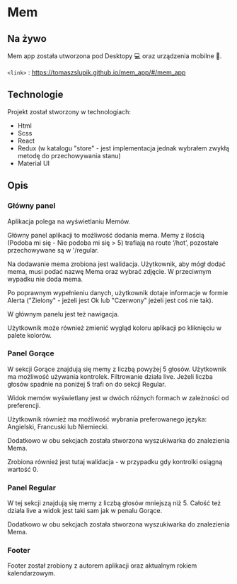 # Mem


## Na żywo

Mem app została utworzona pod Desktopy 💻
oraz urządzenia mobilne 📱. 

`<link>` : <https://tomaszslupik.github.io/mem_app/#/mem_app>

## Technologie

Projekt został stworzony w technologiach:

- Html
- Scss
- React
- Redux (w katalogu "store" - jest implementacja jednak wybrałem zwykłą metodę do przechowywania stanu)
- Material UI

## Opis
### Główny panel

Aplikacja polega na wyświetlaniu Memów. 

Główny panel aplikacji to możliwość dodania mema. Memy z ilością (Podoba mi się - Nie podoba mi się > 5) trafiają na route ‘/hot’, pozostałe przechowywane są w '/regular.

Na dodawanie mema zrobiona jest walidacja. Użytkownik, aby mógł dodać mema, musi podać nazwę Mema oraz wybrać zdjęcie. W przeciwnym wypadku nie doda mema.

Po poprawnym wypełnieniu danych, użytkownik dotaje informacje w formie Alerta ("Zielony" - jeżeli jest Ok lub "Czerwony" jeżeli jest coś nie tak).

W głównym panelu jest też nawigacja. 

Użytkownik może również zmienić wygląd koloru aplikacji po kliknięciu w palete kolorów.

### Panel Gorące 

W sekcji Gorące znajdują się memy z liczbą powyżej 5 głosów. Użytkownik ma możliwość używania kontrolek. Filtrowanie działa live. Jeżeli liczba głosów spadnie na poniżej 5 trafi on do sekcji Regular. 

Widok memów wyświetlany jest w dwóch różnych formach w zależności od preferencji.

Użytkownik również ma możliwość wybrania preferowanego języka: Angielski, Francuski lub Niemiecki. 

Dodatkowo w obu sekcjach została stworzona wyszukiwarka do znalezienia Mema.

Zrobiona również jest tutaj walidacja - w przypadku gdy kontrolki osiągną wartość 0. 


### Panel Regular 

W tej sekcji znajdują się memy z liczbą głosów mniejszą niż 5. Całość też działa live a widok jest taki sam jak w penalu Gorące. 

Dodatkowo w obu sekcjach została stworzona wyszukiwarka do znalezienia Mema.

### Footer 

Footer został zrobiony z autorem aplikacji oraz aktualnym rokiem kalendarzowym. 